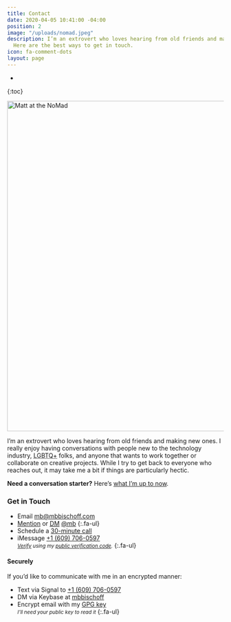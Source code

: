 ```yaml
---
title: Contact
date: 2020-04-05 10:41:00 -04:00
position: 2
image: "/uploads/nomad.jpeg"
description: I’m an extrovert who loves hearing from old friends and making new ones.
  Here are the best ways to get in touch.
icon: fa-comment-dots
layout: page
---
```


  * 
{:toc} 

<img src="/uploads/nomad.jpeg" alt="Matt at the NoMad" width="1024" height="768">

I’m an extrovert who loves hearing from old friends and making new ones. I really enjoy having conversations with people new to the technology industry, <abbr title="Lesbian, Gay, Bisexual, Transgender, Queer, Questioning and More">LGBTQ+</abbr> folks, and anyone that wants to work together or collaborate on creative projects. While I try to get back to everyone who reaches out, it may take me a bit if things are particularly hectic.

**Need a conversation starter?** Here’s [what I’m up to now](/now/).

### <i class="fa-regular fa-hand-wave fa-sm"></i> Get in Touch

* <span class="fa-li"><i class="fa-solid fa-sm fa-envelope"></i></span> Email <a href="sms:+16097060597">[mb@mbbischoff.com](mailto:mb@mbbischoff.com?subject=👋)</a>
* <span class="fa-li"><i class="fa-brands fa-sm fa-square-x-twitter"></i></span> [Mention](https://twitter.com/intent/tweet?screen_name=mb) or <abbr title="Direct Message">[DM](https://twitter.com/messages/compose?recipient_id=5107)</abbr> [@mb](https://twitter.com/mb)
{:.fa-ul}
* <span class="fa-li"><i class="fa-solid fa-sm fa-calendar-plus"></i></span> Schedule a [30-minute call](https://calendly.com/matthewbischoff/30-minute-call)
* <span class="fa-li"><i class="fa-solid fa-sm fa-comments"></i></span> iMessage <a href="imessage://?address=+16097060597">+1 (609) 706-0597</a>
<br><small>*[Verify](https://support.apple.com/en-us/118246) using my [public verification code](/imessage.txt).*</small>
{:.fa-ul}


#### <i class="fa-regular fa-lock fa-sm"></i> Securely

If you’d like to communicate with me in an encrypted manner:

* <span class="fa-li"><i class="fa-brands fa-sm fa-signal-messenger"></i></span> Text via Signal to [+1 (609) 706-0597](sgnl://text:+16097060597)
* <span class="fa-li"><i class="fa-brands fa-sm fa-keybase"></i></span>DM via Keybase at [mbbischoff](https://keybase.io/mbbischoff)
* <span class="fa-li"><i class="fa-solid fa-sm fa-key"></i></span>Encrypt email with my [GPG key](/mb.gpg)
<br><small>*I’ll need your public key to read it*</small>
{:.fa-ul}

